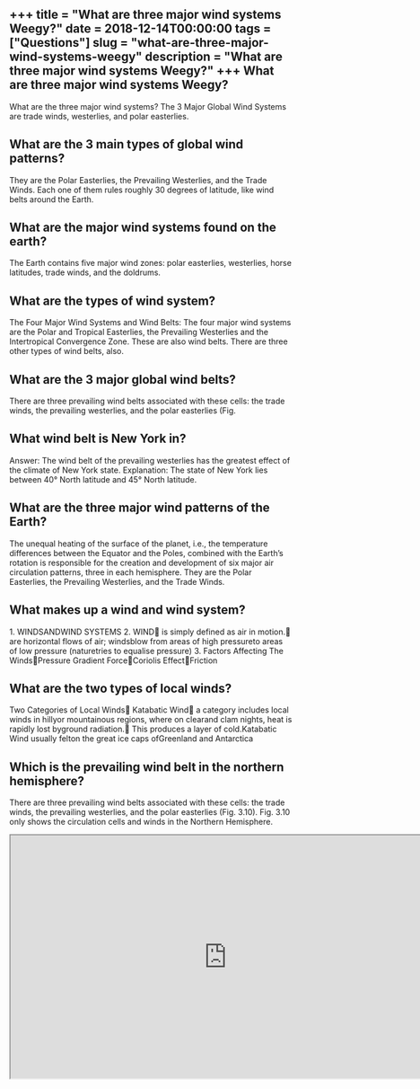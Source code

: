 +++
title = "What are three major wind systems Weegy?"
date = 2018-12-14T00:00:00
tags = ["Questions"]
slug = "what-are-three-major-wind-systems-weegy"
description = "What are three major wind systems Weegy?"
+++
What are three major wind systems Weegy?
----------------------------------------

What are the three major wind systems? The 3 Major Global Wind Systems are trade winds, westerlies, and polar easterlies.

What are the 3 main types of global wind patterns?
--------------------------------------------------

They are the Polar Easterlies, the Prevailing Westerlies, and the Trade Winds. Each one of them rules roughly 30 degrees of latitude, like wind belts around the Earth.

What are the major wind systems found on the earth?
---------------------------------------------------

The Earth contains five major wind zones: polar easterlies, westerlies, horse latitudes, trade winds, and the doldrums.

What are the types of wind system?
----------------------------------

The Four Major Wind Systems and Wind Belts: The four major wind systems are the Polar and Tropical Easterlies, the Prevailing Westerlies and the Intertropical Convergence Zone. These are also wind belts. There are three other types of wind belts, also.

What are the 3 major global wind belts?
---------------------------------------

There are three prevailing wind belts associated with these cells: the trade winds, the prevailing westerlies, and the polar easterlies (Fig.

What wind belt is New York in?
------------------------------

Answer: The wind belt of the prevailing westerlies has the greatest effect of the climate of New York state. Explanation: The state of New York lies between 40° North latitude and 45° North latitude.

What are the three major wind patterns of the Earth?
----------------------------------------------------

The unequal heating of the surface of the planet, i.e., the temperature differences between the Equator and the Poles, combined with the Earth’s rotation is responsible for the creation and development of six major air circulation patterns, three in each hemisphere. They are the Polar Easterlies, the Prevailing Westerlies, and the Trade Winds.

What makes up a wind and wind system?
-------------------------------------

1\. WINDSANDWIND SYSTEMS 2. WIND is simply defined as air in motion. are horizontal flows of air; windsblow from areas of high pressureto areas of low pressure (naturetries to equalise pressure) 3. Factors Affecting The WindsPressure Gradient ForceCoriolis EffectFriction

What are the two types of local winds?
--------------------------------------

Two Categories of Local Winds Katabatic Wind a category includes local winds in hillyor mountainous regions, where on clearand clam nights, heat is rapidly lost byground radiation. This produces a layer of cold.Katabatic Wind usually felton the great ice caps ofGreenland and Antarctica

Which is the prevailing wind belt in the northern hemisphere?
-------------------------------------------------------------

There are three prevailing wind belts associated with these cells: the trade winds, the prevailing westerlies, and the polar easterlies (Fig. 3.10). Fig. 3.10 only shows the circulation cells and winds in the Northern Hemisphere.

<iframe allow="accelerometer; autoplay; clipboard-write; encrypted-media; gyroscope; picture-in-picture" allowfullscreen="" class="__youtube_prefs__  epyt-is-override  no-lazyload" data-no-lazy="1" data-origheight="433" data-origwidth="770" data-skipgform_ajax_framebjll="" height="433" id="_ytid_56167" loading="lazy" src="https://www.youtube.com/embed/PDEcAxfSYaI?enablejsapi=1&autoplay=0&cc_load_policy=0&cc_lang_pref=&iv_load_policy=1&loop=0&modestbranding=0&rel=1&fs=1&playsinline=0&autohide=2&theme=dark&color=red&controls=1&" title="YouTube player" width="770"></iframe>
